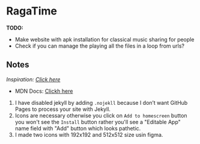 # RagaTime

**TODO:**

- Make website with apk installation for classical music sharing for people
- Check if you can manage the playing all the files in a loop from urls?

## Notes

_Inspiration: [Click here](https://chatgpt.com/c/68e3ec14-cd48-832e-b764-b520e2302b27)_

- MDN Docs: [Clickh here](https://developer.mozilla.org/en-US/docs/Web/API/Window/beforeinstallprompt_event)

1. I have disabled jekyll by adding `.nojekll` because I don’t want GitHub Pages to process your site with Jekyll.
2. Icons are necessary otherwise you click on `Add to homescreen` button you won't see the `Install` button rather you'll see a "Editable App" name field with "Add" button which looks pathetic.
3. I made two icons with 192x192 and 512x512 size usin figma.
